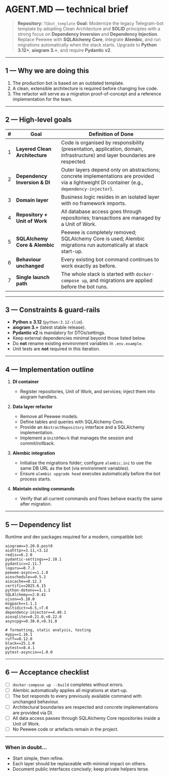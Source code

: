 # AGENT.MD — technical brief

> **Repository:** `TGbot_template`
> **Goal:** Modernize the legacy Telegram-bot template by adopting Clean Architecture and **SOLID** principles with a strong focus on **Dependency Inversion** and **Dependency Injection**. Replace Peewee with **SQLAlchemy Core**, integrate **Alembic**, and run migrations automatically when the stack starts. Upgrade to **Python 3.12+**, **aiogram 3.+**, and require **Pydantic v2**.

---

## 1 — Why we are doing this

1. The production bot is based on an outdated template.
2. A clean, extensible architecture is required before changing live code.
3. The refactor will serve as a migration proof-of-concept and a reference implementation for the team.

---

## 2 — High-level goals

| # | Goal                           | Definition of Done                                                                                                                            |
| - | ------------------------------ | --------------------------------------------------------------------------------------------------------------------------------------------- |
| 1 | **Layered Clean Architecture** | Code is organised by responsibility (presentation, application, domain, infrastructure) and layer boundaries are respected.                   |
| 2 | **Dependency Inversion & DI**  | Outer layers depend only on abstractions; concrete implementations are provided via a lightweight DI container (e.g., `dependency-injector`). |
| 3 | **Domain layer**               | Business logic resides in an isolated layer with no framework imports.                                                                        |
| 4 | **Repository + Unit of Work**  | All database access goes through repositories; transactions are managed by a Unit of Work.                                                    |
| 5 | **SQLAlchemy Core & Alembic**  | Peewee is completely removed; SQLAlchemy Core is used; Alembic migrations run automatically at stack start-up.                                |
| 6 | **Behaviour unchanged**        | Every existing bot command continues to work exactly as before.                                                                               |
| 7 | **Single launch path**         | The whole stack is started with `docker-compose up`, and migrations are applied before the bot runs.                                          |

---

## 3 — Constraints & guard-rails

* **Python ≥ 3.12** (`python:3.12-slim`).
* **aiogram 3.+** (latest stable release).
* **Pydantic v2** is mandatory for DTOs/settings.
* Keep external dependencies minimal beyond those listed below.
* Do **not** rename existing environment variables in `.env.example`.
* Unit tests are **not** required in this iteration.

---

## 4 — Implementation outline

1. **DI container**

   * Register repositories, Unit of Work, and services; inject them into aiogram handlers.

2. **Data layer refactor**

   * Remove all Peewee models.
   * Define tables and queries with SQLAlchemy Core.
   * Provide an `AbstractRepository` interface and a SQLAlchemy implementation.
   * Implement a `UnitOfWork` that manages the session and commit/rollback.

3. **Alembic integration**

   * Initialise the migrations folder; configure `alembic.ini` to use the same DB URL as the bot (via environment variables).
   * Ensure `alembic upgrade head` executes automatically before the bot process starts.

4. **Maintain existing commands**

   * Verify that all current commands and flows behave exactly the same after migration.

---

## 5 — Dependency list

Runtime and dev packages required for a modern, compatible bot:

```
aiogram==3.20.0.post0
aiohttp>=3.11,<3.12
redis==6.2.0
pydantic-settings==2.10.1
pydantic==2.11.7
loguru==0.7.3
peewee-async==1.1.0
aioschedule==0.5.2
aiocache==0.12.3
certifi==2025.6.15
python-dotenv==1.1.1
SQLAlchemy==2.0.41
ujson==5.10.0
msgpack==1.1.1
multidict>=6.5,<7.0
dependency-injector==4.48.1
aiosqlite>=0.21.0,<0.22.0
asyncpg>=0.30.0,<0.31.0

# formatting, static analysis, testing
mypy==1.16.1
ruff==0.12.0
black==25.1.0
pytest==8.4.1
pytest-asyncio==1.0.0
```

---

## 6 — Acceptance checklist

* [ ] `docker-compose up --build` completes without errors.
* [ ] Alembic automatically applies all migrations at start-up.
* [ ] The bot responds to every previously available command with unchanged behaviour.
* [ ] Architectural boundaries are respected and concrete implementations are provided via DI.
* [ ] All data access passes through SQLAlchemy Core repositories inside a Unit of Work.
* [ ] No Peewee code or artefacts remain in the project.

---

### When in doubt…

* Start simple, then refine.
* Each layer should be replaceable with minimal impact on others.
* Document public interfaces concisely; keep private helpers terse.
